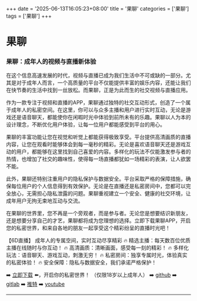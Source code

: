+++
date = '2025-06-13T16:05:23+08:00'
title = '果聊'
categories = ['果聊']
tags = ['果聊']
+++

# 果聊

### 果聊：成年人的视频与直播新体验

在这个信息高速发展的时代，视频与直播已成为我们生活中不可或缺的一部分。尤其是对于成年人而言，一个高质量的平台不仅能提供丰富的娱乐内容，还能让我们在快节奏的生活中找到一丝放松。而果聊，正是为此而生的社交视频与直播应用。

作为一款专注于视频和直播的APP，果聊通过独特的社交互动形式，创造了一个属于成年人的私密空间。在这里，你可以与众多主播和用户进行实时互动，无论是游戏还是语音聊天，都能使你在闲暇时光中体验到前所未有的乐趣。果聊以人为本的设计理念，不断优化用户体验，让每一位用户都能感受到平台的用心。

果聊的丰富功能让您在视觉和听觉上都能获得极致享受。平台提供高清画质的直播内容，让您在观看时能够体会到每一毫秒的精彩。无论是喜欢语音聊天还是游戏互动的用户，都能够在这里找到自己喜爱的内容。多样化的玩法不仅能激发参与者的热情，也增加了社交的趣味性，使得每一场直播都犹如一场精彩的表演，让人欲罢不能。

此外，果聊还特别注重用户的隐私保护与数据安全。平台采取严格的保障措施，确保每位用户的个人信息得到有效保护。无论是在直播还是私密房间中，您都可以完全放心，无需担心隐私泄露的问题。果聊重视建立一个安全、健康的社交环境，让成年用户无拘无束地互动与交流。

在果聊的世界里，您不再是一个旁观者，而是参与者。无论您是想要结识新朋友，还是想要分享自己的才艺，果聊都将成为您理想的选择。立即下载果聊APP，开启您的私密世界，和来自各地的朋友一起享受这个精彩纷呈的直播时光吧！

【6D直播】
成年人的专属空间，实时互动尽享精彩
🔥 精选主播：每天数百位优质主播在线随时与你互动！
🔥 高清画质：清晰画面，感受每一刻的精彩！
🔥 多样化玩法：语音聊天、游戏互动，刺激无穷！
🔥 私密房间：独享专属时光，体验真实的私密体验！
🔥 安全保障：隐私与数据安全，我们承诺严格保护！

➡️ [立即下载](https://down123.s3.ap-east-1.amazonaws.com/down/down.html?channelCode=blog) ⬅️，开启你的私密世界！
（仅限18岁以上成年人）
➡️ [github](https://aldult-live.github.io/)
➡️ [gitlab](https://seo-09598d.gitlab.io/)
➡️ [推特](https://x.com/wegame33)
➡️ [youtube](https://www.youtube.com/@6Dlive)

---
